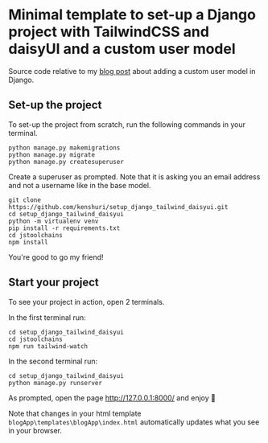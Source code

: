 # Minimal template to set-up a Django project with TailwindCSS and daisyUI and a custom user model

Source code relative to my [blog post](https://blog.kenshuri.com/posts/003_define_custom_user.md) about adding a custom user model in Django.

## Set-up the project

To set-up the project from scratch, run the following commands in your terminal.

```shell
python manage.py makemigrations
python manage.py migrate
python manage.py createsuperuser
```

Create a superuser as prompted. Note that it is asking you an email address and not a username like in the base model.

```shell
git clone https://github.com/kenshuri/setup_django_tailwind_daisyui.git
cd setup_django_tailwind_daisyui
python -m virtualenv venv
pip install -r requirements.txt
cd jstoolchains
npm install
```

You're good to go my friend!

## Start your project 

To see your project in action, open 2 terminals.

In the first terminal run:
```shell
cd setup_django_tailwind_daisyui
cd jstoolchains
npm run tailwind-watch
```

In the second terminal run:
```
cd setup_django_tailwind_daisyui
python manage.py runserver
```

As prompted, open the page http://127.0.0.1:8000/ and enjoy 🚀

Note that changes in your html template `blogApp\templates\blogApp\index.html` automatically updates what you see in your browser.


